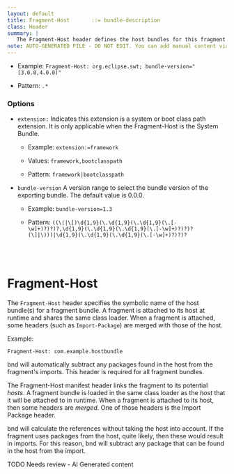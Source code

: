 ```yaml
---
layout: default
title: Fragment-Host       ::= bundle-description
class: Header
summary: |
   The Fragment-Host header defines the host bundles for this fragment.
note: AUTO-GENERATED FILE - DO NOT EDIT. You can add manual content via same filename in ext folder. 
---
```


- Example: `Fragment-Host: org.eclipse.swt; bundle-version="[3.0.0,4.0.0)"`

- Pattern: `.*`

### Options 

- `extension:` Indicates this extension is a system or boot class path extension. It is only applicable when the Fragment-Host is the System Bundle.
  - Example: `extension:=framework`

  - Values: `framework,bootclasspath`

  - Pattern: `framework|bootclasspath`


- `bundle-version` A version range to select the bundle version of the exporting bundle. The default value is 0.0.0.
  - Example: `bundle-version=1.3`

  - Pattern: `((\(|\[)\d{1,9}(\.\d{1,9}(\.\d{1,9}(\.[-\w]+)?)?)?,\d{1,9}(\.\d{1,9}(\.\d{1,9}(\.[-\w]+)?)?)?(\]|\)))|\d{1,9}(\.\d{1,9}(\.\d{1,9}(\.[-\w]+)?)?)?`

<!-- Manual content from: ext/fragment_host.md --><br /><br />

# Fragment-Host

The `Fragment-Host` header specifies the symbolic name of the host bundle(s) for a fragment bundle. A fragment is attached to its host at runtime and shares the same class loader. When a fragment is attached, some headers (such as `Import-Package`) are merged with those of the host.

Example:

```
Fragment-Host: com.example.hostbundle
```

bnd will automatically subtract any packages found in the host from the fragment's imports. This header is required for all fragment bundles.

The Fragment-Host manifest header links the fragment to its potential _hosts_. A fragment bundle is loaded in the 
same class loader as the _host_ that it will be attached to in runtime. When a fragment is attached to its host,
then some headers are _merged_. One of those headers is the Import Package header.

bnd will calculate the references without taking the host into account. If the fragment uses packages from the host, 
quite likely, then these would result in imports. For this reason, bnd will subtract any package that can be found
in the host from the import.

TODO Needs review - AI Generated content
